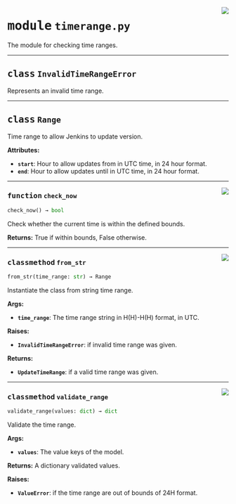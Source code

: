<!-- markdownlint-disable -->

<a href="../src/timerange.py#L0"><img align="right" style="float:right;" src="https://img.shields.io/badge/-source-cccccc?style=flat-square"></a>

# <kbd>module</kbd> `timerange.py`
The module for checking time ranges. 



---

## <kbd>class</kbd> `InvalidTimeRangeError`
Represents an invalid time range. 





---

## <kbd>class</kbd> `Range`
Time range to allow Jenkins to update version. 



**Attributes:**
 
 - <b>`start`</b>:  Hour to allow updates from in UTC time, in 24 hour format. 
 - <b>`end`</b>:  Hour to allow updates until in UTC time, in 24 hour format. 




---

<a href="../src/timerange.py#L76"><img align="right" style="float:right;" src="https://img.shields.io/badge/-source-cccccc?style=flat-square"></a>

### <kbd>function</kbd> `check_now`

```python
check_now() → bool
```

Check whether the current time is within the defined bounds. 



**Returns:**
  True if within bounds, False otherwise. 

---

<a href="../src/timerange.py#L49"><img align="right" style="float:right;" src="https://img.shields.io/badge/-source-cccccc?style=flat-square"></a>

### <kbd>classmethod</kbd> `from_str`

```python
from_str(time_range: str) → Range
```

Instantiate the class from string time range. 



**Args:**
 
 - <b>`time_range`</b>:  The time range string in H(H)-H(H) format, in UTC. 



**Raises:**
 
 - <b>`InvalidTimeRangeError`</b>:  if invalid time range was given. 



**Returns:**
 
 - <b>`UpdateTimeRange`</b>:  if a valid time range was given. 

---

<a href="../src/timerange.py#L27"><img align="right" style="float:right;" src="https://img.shields.io/badge/-source-cccccc?style=flat-square"></a>

### <kbd>classmethod</kbd> `validate_range`

```python
validate_range(values: dict) → dict
```

Validate the time range. 



**Args:**
 
 - <b>`values`</b>:  The value keys of the model. 



**Returns:**
 A dictionary validated values. 



**Raises:**
 
 - <b>`ValueError`</b>:  if the time range are out of bounds of 24H format. 



